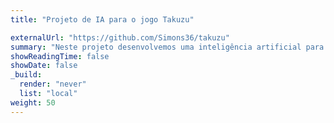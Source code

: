 ```yaml
---
title: "Projeto de IA para o jogo Takuzu"

externalUrl: "https://github.com/Simons36/takuzu"
summary: "Neste projeto desenvolvemos uma inteligência artificial para jogar o jogo [Takuzu](https://en.wikipedia.org/wiki/Takuzu) contra uma pessoa (desenvolvido em Python)."
showReadingTime: false
showDate: false
_build:
  render: "never"
  list: "local"
weight: 50
---
```


